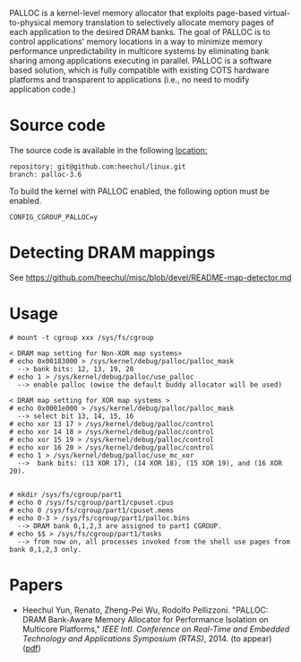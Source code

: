 PALLOC is a kernel-level memory allocator that exploits page-based virtual-to-physical memory translation to selectively allocate memory pages of each application to the desired DRAM banks. The goal of PALLOC is to control applications' memory locations in a way to minimize memory performance unpredictability in multicore systems by eliminating bank sharing among applications executing in parallel. PALLOC is a software based solution, which is fully compatible with existing COTS hardware platforms and transparent to applications (i.e., no need to modify application code.)

Source code
============
The source code is available in the following [location:](https://github.com/heechul/linux)

    repository: git@github.com:heechul/linux.git
    branch: palloc-3.6

To build the kernel with PALLOC enabled, the following option must be enabled.

    CONFIG_CGROUP_PALLOC=y

Detecting DRAM mappings
======================
See https://github.com/heechul/misc/blob/devel/README-map-detector.md

Usage
=====

    # mount -t cgroup xxx /sys/fs/cgroup

    < DRAM map setting for Non-XOR map systems>
    # echo 0x00183000 > /sys/kernel/debug/palloc/palloc_mask
      --> bank bits: 12, 13, 19, 20
    # echo 1 > /sys/kernel/debug/palloc/use_palloc
      --> enable palloc (owise the default buddy allocator will be used)

    < DRAM map setting for XOR map systems > 
    # echo 0x0001e000 > /sys/kernel/debug/palloc/palloc_mask
      --> select bit 13, 14, 15, 16
    # echo xor 13 17 > /sys/kernel/debug/palloc/control
    # echo xor 14 18 > /sys/kernel/debug/palloc/control
    # echo xor 15 19 > /sys/kernel/debug/palloc/control
    # echo xor 16 20 > /sys/kernel/debug/palloc/control
    # echo 1 > /sys/kernel/debug/palloc/use_mc_xor
      -->  bank bits: (13 XOR 17), (14 XOR 18), (15 XOR 19), and (16 XOR 20).


    # mkdir /sys/fs/cgroup/part1
    # echo 0 /sys/fs/cgroup/part1/cpuset.cpus
    # echo 0 /sys/fs/cgroup/part1/cpuset.mems
    # echo 0-3 > /sys/fs/cgroup/part1/palloc.bins
      --> DRAM bank 0,1,2,3 are assigned to part1 CGROUP.
    # echo $$ > /sys/fs/cgroup/part1/tasks
      --> from now on, all processes invoked from the shell use pages from bank 0,1,2,3 only.

Papers
============
* Heechul Yun, Renato, Zheng-Pei Wu, Rodolfo Pellizzoni. "PALLOC: DRAM Bank-Aware Memory Allocator for Performance Isolation on Multicore Platforms," _IEEE Intl. Conference on Real-Time and Embedded Technology and Applications Symposium (RTAS)_, 2014. (to appear) ([pdf](http://www.ittc.ku.edu/~heechul/papers/palloc-rtas2014.pdf))
